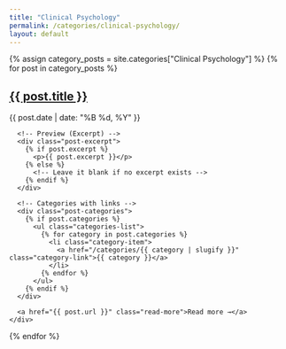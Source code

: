 ```yaml
---
title: "Clinical Psychology"
permalink: /categories/clinical-psychology/
layout: default
---
```


<head>
  <link rel="stylesheet" href="{{ site.baseurl }}/assets/css/style.css">
</head>

<div class="posts-list">
  {% assign category_posts = site.categories["Clinical Psychology"] %}
  {% for post in category_posts %}
    <div class="post-preview">
      <h2><a href="{{ post.url }}" class="post-title">{{ post.title }}</a></h2>
      <p class="post-date">{{ post.date | date: "%B %d, %Y" }}</p>

      <!-- Preview (Excerpt) -->
      <div class="post-excerpt">
        {% if post.excerpt %}
          <p>{{ post.excerpt }}</p>
        {% else %}
          <!-- Leave it blank if no excerpt exists -->
        {% endif %}
      </div>

      <!-- Categories with links -->
      <div class="post-categories">
        {% if post.categories %}
          <ul class="categories-list">
            {% for category in post.categories %}
              <li class="category-item">
                <a href="/categories/{{ category | slugify }}" class="category-link">{{ category }}</a>
              </li>
            {% endfor %}
          </ul>
        {% endif %}
      </div>

      <a href="{{ post.url }}" class="read-more">Read more →</a>
    </div>
  {% endfor %}
</div>
